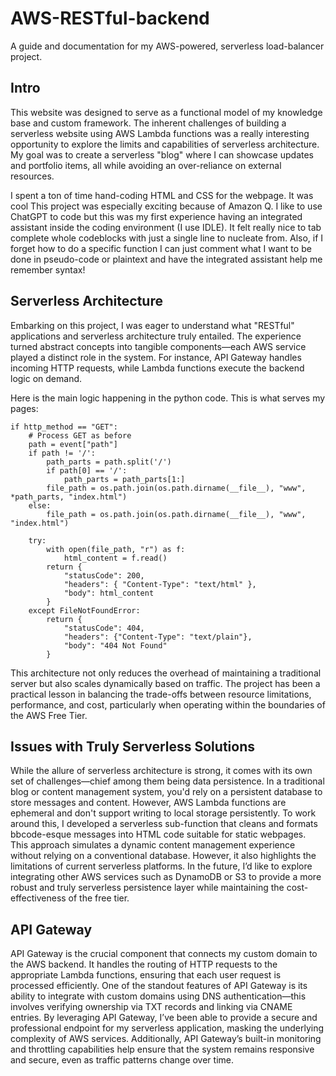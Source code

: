 # AWS-RESTful-backend

A guide and documentation for my AWS-powered, serverless load-balancer project.

## Intro

This website was designed to serve as a functional model of my knowledge base and custom framework. The inherent challenges of building a serverless website using AWS Lambda functions was a really interesting
opportunity to explore the limits and capabilities of serverless architecture. My goal was to create a serverless "blog" where I can showcase updates and portfolio items, all while avoiding an over-reliance on external resources.

I spent a ton of time hand-coding HTML and CSS for the webpage. It was cool  This project was especially exciting because of Amazon Q. I like to use ChatGPT to code but this was my first experience having an integrated assistant 
inside the coding environment (I use IDLE). It felt really nice to tab complete whole codeblocks with just a single line to nucleate from. Also, if I forget how to do a specific function I can just comment what I want to be done in
pseudo-code or plaintext and have the integrated assistant help me remember syntax!

## Serverless Architecture

Embarking on this project, I was eager to understand what "RESTful" applications and serverless architecture truly entailed. The experience turned abstract concepts into tangible components—each AWS service played a distinct role in the system. 
For instance, API Gateway handles incoming HTTP requests, while Lambda functions execute the backend logic on demand.

Here is the main logic happening in the python code. This is what serves my pages:
```
if http_method == "GET":
    # Process GET as before
    path = event["path"]
    if path != '/':
        path_parts = path.split('/')
        if path[0] == '/':
            path_parts = path_parts[1:]
        file_path = os.path.join(os.path.dirname(__file__), "www", *path_parts, "index.html")
    else:
        file_path = os.path.join(os.path.dirname(__file__), "www", "index.html")
  
    try:
        with open(file_path, "r") as f:
            html_content = f.read()
        return {
            "statusCode": 200,
            "headers": { "Content-Type": "text/html" },
            "body": html_content
        }
    except FileNotFoundError:
        return {
            "statusCode": 404,
            "headers": {"Content-Type": "text/plain"},
            "body": "404 Not Found"
        }
```
This architecture not only reduces the overhead of maintaining a traditional server but also scales dynamically based on traffic. The project has been a practical lesson in balancing the trade-offs between resource limitations, performance, and cost, 
particularly when operating within the boundaries of the AWS Free Tier.

## Issues with Truly Serverless Solutions

While the allure of serverless architecture is strong, it comes with its own set of challenges—chief among them being data persistence. In a traditional blog or content management 
system, you'd rely on a persistent database to store messages and content. However, AWS Lambda functions are ephemeral and don't support writing to local storage persistently.
To work around this, I developed a serverless sub-function that cleans and formats bbcode-esque messages into HTML code suitable for static webpages. This approach simulates a dynamic content management experience without 
relying on a conventional database. However, it also highlights the limitations of current serverless platforms. In the future, I’d like to explore integrating other AWS services such as DynamoDB or S3 to provide a more robust 
and truly serverless persistence layer while maintaining the cost-effectiveness of the free tier.

## API Gateway

API Gateway is the crucial component that connects my custom domain to the AWS backend. It handles the routing of HTTP requests to the appropriate Lambda functions, ensuring that each user request is processed efficiently. 
One of the standout features of API Gateway is its ability to integrate with custom domains using DNS authentication—this involves verifying ownership via TXT records and linking via CNAME entries.
By leveraging API Gateway, I’ve been able to provide a secure and professional endpoint for my serverless application, masking the underlying complexity of AWS services. Additionally, API Gateway’s built-in monitoring and throttling 
capabilities help ensure that the system remains responsive and secure, even as traffic patterns change over time.
